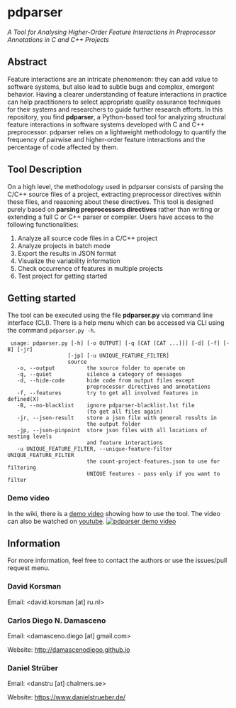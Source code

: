 # pdparser 

_A Tool for Analysing Higher-Order Feature Interactions in Preprocessor Annotations in C and C++ Projects_

## Abstract

Feature interactions are an intricate phenomenon: they can add value to software systems, but also lead to subtle bugs and complex, emergent behavior.
Having a clearer understanding of feature interactions in practice can help practitioners to select appropriate quality assurance techniques for their systems and researchers to guide further research efforts.
In this repository, you find **pdparser**, a Python-based tool for analyzing structural feature interactions in software systems developed with C and C++ preprocessor.
pdparser relies on a lightweight methodology to quantify the frequency of pairwise and higher-order feature interactions and the percentage of code affected by them.

## Tool Description

On a high level, the methodology used in pdparser consists of parsing the C/C++ source files of a project, extracting preprocessor directives within these files, and reasoning about these directives. 
This tool is designed purely based on **parsing preprocessors directives** rather than writing or extending a full C or C++ parser or compiler. 
Users have access to the following functionalities: 

1. Analyze all source code files in a C/C++ project
2. Analyze projects in batch mode
3. Export the results in JSON format
4. Visualize the variability information
5. Check occurrence of features in multiple projects
6. Test project for getting started

## Getting started

The tool can be executed using the file **pdparser.py** via command line interface (CLI).
There is a help menu which can be accessed via CLI using the command ``pdparser.py -h``. 

```
 usage: pdparser.py [-h] [-o OUTPUT] [-q [CAT [CAT ...]]] [-d] [-f] [-B] [-jr]
                   [-jp] [-u UNIQUE_FEATURE_FILTER]
                   source
   -o, --output          the source folder to operate on
   -q, --quiet           silence a category of messages
   -d, --hide-code       hide code from output files except 
                         preprocessor directives and annotations
   -f, --features        try to get all involved features in defined(X)
   -B, --no-blacklist    ignore pdparser-blacklist.lst file 
                         (to get all files again)
   -jr, --json-result    store a json file with general results in 
                         the output folder
   -jp, --json-pinpoint  store json files with all locations of nesting levels
                         and feature interactions
   -u UNIQUE_FEATURE_FILTER, --unique-feature-filter UNIQUE_FEATURE_FILTER
                         the count-project-features.json to use for filtering
                         UNIQUE features - pass only if you want to filter
```

### Demo video

In the wiki, there is a [demo video](https://github.com/dkorsman/pdparser/wiki/Demonstration-video) showing how to use the tool.
The video can also be watched on [youtube](https://www.youtube.com/watch?v=vrXnQ-hzkYE).
[![pdparser demo video](https://img.youtube.com/vi/vrXnQ-hzkYE/0.jpg)](https://www.youtube.com/watch?v=vrXnQ-hzkYE "pdparser - demo video")

## Information

For more information, feel free to contact the authors or use the issues/pull request menu.

### David Korsman

Email: <david.korsman [at] ru.nl>

### Carlos Diego N. Damasceno

Email: <damasceno.diego [at] gmail.com> 

Website: http://damascenodiego.github.io

### Daniel Strüber

Email: <danstru [at] chalmers.se>

Website: https://www.danielstrueber.de/
